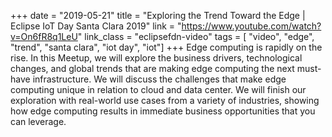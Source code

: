 +++
date = "2019-05-21"
title = "Exploring the Trend Toward the Edge | Eclipse IoT Day Santa Clara 2019"
link = "https://www.youtube.com/watch?v=On6fR8q1LeU"
link_class  = "eclipsefdn-video"
tags = [ "video", "edge", "trend", "santa clara", "iot day", "iot"]
+++
Edge computing is rapidly on the rise. In this Meetup, we will explore the business drivers, technological changes, and global trends that are making edge computing the next must-have infrastructure. We will discuss the challenges that make edge computing unique in relation to cloud and data center. We will finish our exploration with real-world use cases from a variety of industries, showing how edge computing results in immediate business opportunities that you can leverage.